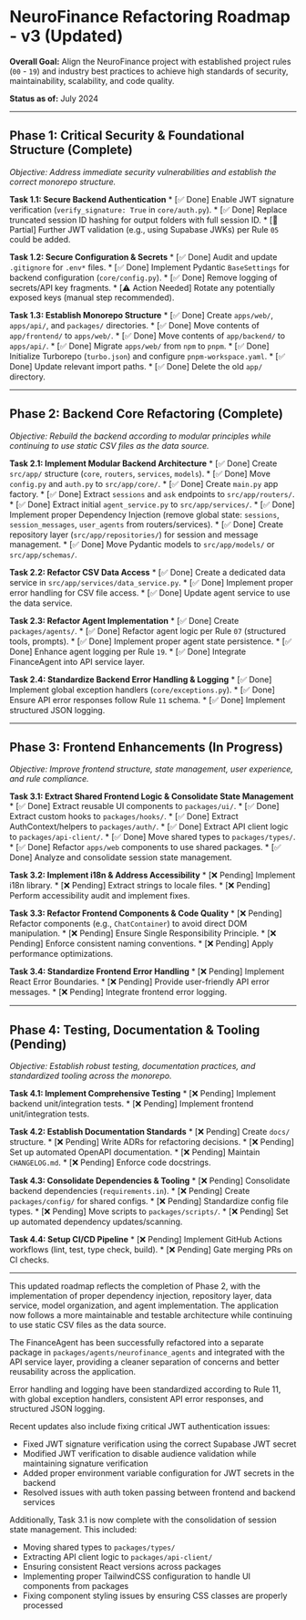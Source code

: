 # NeuroFinance Refactoring Roadmap - v3 (Updated)

**Overall Goal:** Align the NeuroFinance project with established project rules (`00` - `19`) and industry best practices to achieve high standards of security, maintainability, scalability, and code quality.

**Status as of:** July 2024

---

## Phase 1: Critical Security & Foundational Structure (Complete)

*Objective: Address immediate security vulnerabilities and establish the correct monorepo structure.*

**Task 1.1: Secure Backend Authentication**
    *   [✅ Done] Enable JWT signature verification (`verify_signature: True` in `core/auth.py`).
    *   [✅ Done] Replace truncated session ID hashing for output folders with full session ID.
    *   [🚧 Partial] Further JWT validation (e.g., using Supabase JWKs) per Rule `05` could be added.

**Task 1.2: Secure Configuration & Secrets**
    *   [✅ Done] Audit and update `.gitignore` for `.env*` files.
    *   [✅ Done] Implement Pydantic `BaseSettings` for backend configuration (`core/config.py`).
    *   [✅ Done] Remove logging of secrets/API key fragments.
    *   [⚠️ Action Needed] Rotate any potentially exposed keys (manual step recommended).

**Task 1.3: Establish Monorepo Structure**
    *   [✅ Done] Create `apps/web/`, `apps/api/`, and `packages/` directories.
    *   [✅ Done] Move contents of `app/frontend/` to `apps/web/`.
    *   [✅ Done] Move contents of `app/backend/` to `apps/api/`.
    *   [✅ Done] Migrate `apps/web/` from `npm` to `pnpm`.
    *   [✅ Done] Initialize Turborepo (`turbo.json`) and configure `pnpm-workspace.yaml`.
    *   [✅ Done] Update relevant import paths.
    *   [✅ Done] Delete the old `app/` directory.

---

## Phase 2: Backend Core Refactoring (Complete)

*Objective: Rebuild the backend according to modular principles while continuing to use static CSV files as the data source.*

**Task 2.1: Implement Modular Backend Architecture**
    *   [✅ Done] Create `src/app/` structure (`core`, `routers`, `services`, `models`).
    *   [✅ Done] Move `config.py` and `auth.py` to `src/app/core/`.
    *   [✅ Done] Create `main.py` app factory.
    *   [✅ Done] Extract `sessions` and `ask` endpoints to `src/app/routers/`.
    *   [✅ Done] Extract initial `agent_service.py` to `src/app/services/`.
    *   [✅ Done] Implement proper Dependency Injection (remove global state: `sessions`, `session_messages`, `user_agents` from routers/services).
    *   [✅ Done] Create repository layer (`src/app/repositories/`) for session and message management.
    *   [✅ Done] Move Pydantic models to `src/app/models/` or `src/app/schemas/`.

**Task 2.2: Refactor CSV Data Access**
    *   [✅ Done] Create a dedicated data service in `src/app/services/data_service.py`.
    *   [✅ Done] Implement proper error handling for CSV file access.
    *   [✅ Done] Update agent service to use the data service.

**Task 2.3: Refactor Agent Implementation**
    *   [✅ Done] Create `packages/agents/`.
    *   [✅ Done] Refactor agent logic per Rule `07` (structured tools, prompts).
    *   [✅ Done] Implement proper agent state persistence.
    *   [✅ Done] Enhance agent logging per Rule `19`.
    *   [✅ Done] Integrate FinanceAgent into API service layer.

**Task 2.4: Standardize Backend Error Handling & Logging**
    *   [✅ Done] Implement global exception handlers (`core/exceptions.py`).
    *   [✅ Done] Ensure API error responses follow Rule `11` schema.
    *   [✅ Done] Implement structured JSON logging.

---

## Phase 3: Frontend Enhancements (In Progress)

*Objective: Improve frontend structure, state management, user experience, and rule compliance.*

**Task 3.1: Extract Shared Frontend Logic & Consolidate State Management**
    *   [✅ Done] Extract reusable UI components to `packages/ui/`.
    *   [✅ Done] Extract custom hooks to `packages/hooks/`.
    *   [✅ Done] Extract AuthContext/helpers to `packages/auth/`.
    *   [✅ Done] Extract API client logic to `packages/api-client/`.
    *   [✅ Done] Move shared types to `packages/types/`.
    *   [✅ Done] Refactor `apps/web` components to use shared packages.
    *   [✅ Done] Analyze and consolidate session state management.

**Task 3.2: Implement i18n & Address Accessibility**
    *   [❌ Pending] Implement i18n library.
    *   [❌ Pending] Extract strings to locale files.
    *   [❌ Pending] Perform accessibility audit and implement fixes.

**Task 3.3: Refactor Frontend Components & Code Quality**
    *   [❌ Pending] Refactor components (e.g., `ChatContainer`) to avoid direct DOM manipulation.
    *   [❌ Pending] Ensure Single Responsibility Principle.
    *   [❌ Pending] Enforce consistent naming conventions.
    *   [❌ Pending] Apply performance optimizations.

**Task 3.4: Standardize Frontend Error Handling**
    *   [❌ Pending] Implement React Error Boundaries.
    *   [❌ Pending] Provide user-friendly API error messages.
    *   [❌ Pending] Integrate frontend error logging.

---

## Phase 4: Testing, Documentation & Tooling (Pending)

*Objective: Establish robust testing, documentation practices, and standardized tooling across the monorepo.*

**Task 4.1: Implement Comprehensive Testing**
    *   [❌ Pending] Implement backend unit/integration tests.
    *   [❌ Pending] Implement frontend unit/integration tests.

**Task 4.2: Establish Documentation Standards**
    *   [❌ Pending] Create `docs/` structure.
    *   [❌ Pending] Write ADRs for refactoring decisions.
    *   [❌ Pending] Set up automated OpenAPI documentation.
    *   [❌ Pending] Maintain `CHANGELOG.md`.
    *   [❌ Pending] Enforce code docstrings.

**Task 4.3: Consolidate Dependencies & Tooling**
    *   [❌ Pending] Consolidate backend dependencies (`requirements.in`).
    *   [❌ Pending] Create `packages/config/` for shared configs.
    *   [❌ Pending] Standardize config file types.
    *   [❌ Pending] Move scripts to `packages/scripts/`.
    *   [❌ Pending] Set up automated dependency updates/scanning.

**Task 4.4: Setup CI/CD Pipeline**
    *   [❌ Pending] Implement GitHub Actions workflows (lint, test, type check, build).
    *   [❌ Pending] Gate merging PRs on CI checks.

---

This updated roadmap reflects the completion of Phase 2, with the implementation of proper dependency injection, repository layer, data service, model organization, and agent implementation. The application now follows a more maintainable and testable architecture while continuing to use static CSV files as the data source. 

The FinanceAgent has been successfully refactored into a separate package in `packages/agents/neurofinance_agents` and integrated with the API service layer, providing a cleaner separation of concerns and better reusability across the application.

Error handling and logging have been standardized according to Rule 11, with global exception handlers, consistent API error responses, and structured JSON logging. 

Recent updates also include fixing critical JWT authentication issues:
- Fixed JWT signature verification using the correct Supabase JWT secret
- Modified JWT verification to disable audience validation while maintaining signature verification
- Added proper environment variable configuration for JWT secrets in the backend
- Resolved issues with auth token passing between frontend and backend services

Additionally, Task 3.1 is now complete with the consolidation of session state management. This included:
- Moving shared types to `packages/types/`
- Extracting API client logic to `packages/api-client/`
- Ensuring consistent React versions across packages
- Implementing proper TailwindCSS configuration to handle UI components from packages
- Fixing component styling issues by ensuring CSS classes are properly processed 